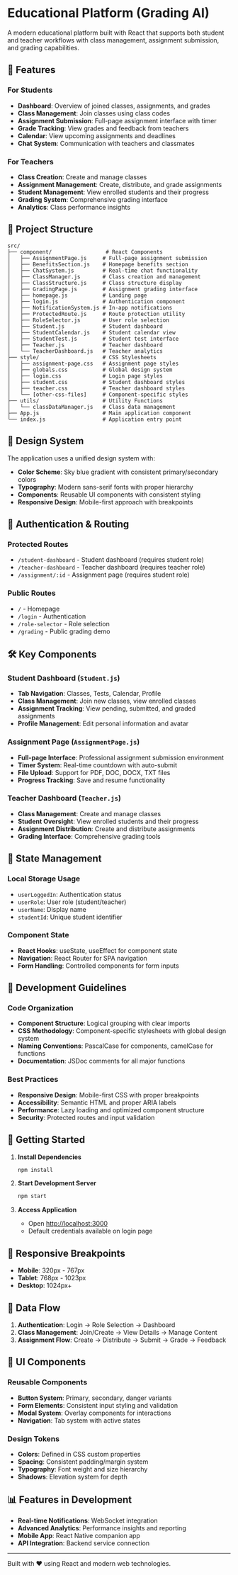 # Educational Platform (Grading AI)

A modern educational platform built with React that supports both student and teacher workflows with class management, assignment submission, and grading capabilities.

## 🚀 Features

### For Students
- **Dashboard**: Overview of joined classes, assignments, and grades
- **Class Management**: Join classes using class codes
- **Assignment Submission**: Full-page assignment interface with timer
- **Grade Tracking**: View grades and feedback from teachers
- **Calendar**: View upcoming assignments and deadlines
- **Chat System**: Communication with teachers and classmates

### For Teachers
- **Class Creation**: Create and manage classes
- **Assignment Management**: Create, distribute, and grade assignments
- **Student Management**: View enrolled students and their progress
- **Grading System**: Comprehensive grading interface
- **Analytics**: Class performance insights

## 📁 Project Structure

```
src/
├── component/                 # React Components
│   ├── AssignmentPage.js     # Full-page assignment submission
│   ├── BenefitsSection.js    # Homepage benefits section
│   ├── ChatSystem.js         # Real-time chat functionality
│   ├── ClassManager.js       # Class creation and management
│   ├── ClassStructure.js     # Class structure display
│   ├── GradingPage.js        # Assignment grading interface
│   ├── homepage.js           # Landing page
│   ├── login.js              # Authentication component
│   ├── NotificationSystem.js # In-app notifications
│   ├── ProtectedRoute.js     # Route protection utility
│   ├── RoleSelector.js       # User role selection
│   ├── Student.js            # Student dashboard
│   ├── StudentCalendar.js    # Student calendar view
│   ├── StudentTest.js        # Student test interface
│   ├── Teacher.js            # Teacher dashboard
│   └── TeacherDashboard.js   # Teacher analytics
├── style/                    # CSS Stylesheets
│   ├── assignment-page.css   # Assignment page styles
│   ├── globals.css           # Global design system
│   ├── login.css             # Login page styles
│   ├── student.css           # Student dashboard styles
│   ├── teacher.css           # Teacher dashboard styles
│   └── [other-css-files]     # Component-specific styles
├── utils/                    # Utility Functions
│   └── classDataManager.js   # Class data management
├── App.js                    # Main application component
└── index.js                  # Application entry point
```

## 🎨 Design System

The application uses a unified design system with:
- **Color Scheme**: Sky blue gradient with consistent primary/secondary colors
- **Typography**: Modern sans-serif fonts with proper hierarchy
- **Components**: Reusable UI components with consistent styling
- **Responsive Design**: Mobile-first approach with breakpoints

## 🔐 Authentication & Routing

### Protected Routes
- `/student-dashboard` - Student dashboard (requires student role)
- `/teacher-dashboard` - Teacher dashboard (requires teacher role)
- `/assignment/:id` - Assignment page (requires student role)

### Public Routes
- `/` - Homepage
- `/login` - Authentication
- `/role-selector` - Role selection
- `/grading` - Public grading demo

## 🛠️ Key Components

### Student Dashboard (`Student.js`)
- **Tab Navigation**: Classes, Tests, Calendar, Profile
- **Class Management**: Join new classes, view enrolled classes
- **Assignment Tracking**: View pending, submitted, and graded assignments
- **Profile Management**: Edit personal information and avatar

### Assignment Page (`AssignmentPage.js`)
- **Full-page Interface**: Professional assignment submission environment
- **Timer System**: Real-time countdown with auto-submit
- **File Upload**: Support for PDF, DOC, DOCX, TXT files
- **Progress Tracking**: Save and resume functionality

### Teacher Dashboard (`Teacher.js`)
- **Class Management**: Create and manage classes
- **Student Oversight**: View enrolled students and their progress
- **Assignment Distribution**: Create and distribute assignments
- **Grading Interface**: Comprehensive grading tools

## 🔧 State Management

### Local Storage Usage
- `userLoggedIn`: Authentication status
- `userRole`: User role (student/teacher)
- `userName`: Display name
- `studentId`: Unique student identifier

### Component State
- **React Hooks**: useState, useEffect for component state
- **Navigation**: React Router for SPA navigation
- **Form Handling**: Controlled components for form inputs

## 🎯 Development Guidelines

### Code Organization
- **Component Structure**: Logical grouping with clear imports
- **CSS Methodology**: Component-specific stylesheets with global design system
- **Naming Conventions**: PascalCase for components, camelCase for functions
- **Documentation**: JSDoc comments for all major functions

### Best Practices
- **Responsive Design**: Mobile-first CSS with proper breakpoints
- **Accessibility**: Semantic HTML and proper ARIA labels
- **Performance**: Lazy loading and optimized component structure
- **Security**: Protected routes and input validation

## 🚦 Getting Started

1. **Install Dependencies**
   ```bash
   npm install
   ```

2. **Start Development Server**
   ```bash
   npm start
   ```

3. **Access Application**
   - Open [http://localhost:3000](http://localhost:3000)
   - Default credentials available on login page

## 📱 Responsive Breakpoints

- **Mobile**: 320px - 767px
- **Tablet**: 768px - 1023px
- **Desktop**: 1024px+

## 🔄 Data Flow

1. **Authentication**: Login → Role Selection → Dashboard
2. **Class Management**: Join/Create → View Details → Manage Content
3. **Assignment Flow**: Create → Distribute → Submit → Grade → Feedback

## 🎨 UI Components

### Reusable Components
- **Button System**: Primary, secondary, danger variants
- **Form Elements**: Consistent input styling and validation
- **Modal System**: Overlay components for interactions
- **Navigation**: Tab system with active states

### Design Tokens
- **Colors**: Defined in CSS custom properties
- **Spacing**: Consistent padding/margin system
- **Typography**: Font weight and size hierarchy
- **Shadows**: Elevation system for depth

## 📊 Features in Development

- **Real-time Notifications**: WebSocket integration
- **Advanced Analytics**: Performance insights and reporting
- **Mobile App**: React Native companion app
- **API Integration**: Backend service connection

---

Built with ❤️ using React and modern web technologies.